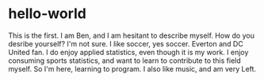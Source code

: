# hello-world
This is the first. 
I am Ben, and I am hesitant to describe myself. How do you desribe yourself? I'm not sure. 
I like soccer, yes soccer. Everton and DC United fan. I do enjoy applied statistics, even though it is my work. 
I enjoy consuming sports statistics, and want to learn to contribute to this field myself. So I'm here, learning
to program. I also like music, and am very Left. 
